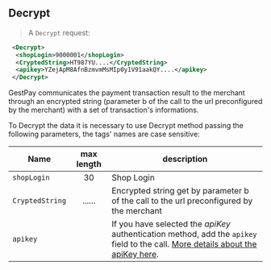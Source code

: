 
## Decrypt

> A `Decrypt` request: 

```xml
 <Decrypt>
  <shopLogin>9000001</shopLogin>
  <CryptedString>HT987YU....</CryptedString>
  <apikey>YZejApM8AfnBzmvmMsMIp0y1V91aakQY....</apikey>
 </Decrypt>
```

GestPay communicates the payment transaction result to the merchant through an encrypted string (parameter b of the call to the url preconfigured by the merchant) with a set of transaction's informations.

To Decrypt the data it is necessary to use Decrypt method passing the following parameters, the tags' names are case sensitive:

| Name | max length | description |
| ---- | :--------: | ----------- |
| `shopLogin` | 30 | Shop Login | 
| `CryptedString` | ...... | Encrypted string get by parameter b of the call to the url preconfigured by the merchant | 
| `apikey` |       | If you have selected the _apiKey_ authentication method, add the `apikey` field to the call. [More details about the apiKey here](#authorizing-calls-against-gestpay). | 

